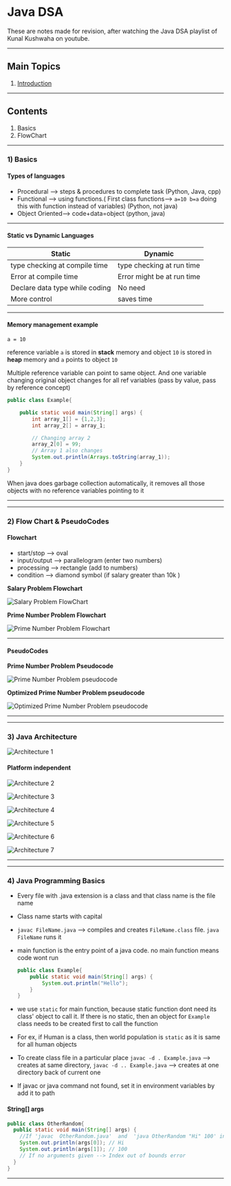 # Java DSA

These are notes made for revision, after watching the Java DSA playlist of Kunal Kushwaha on youtube.

***


## Main Topics

1) [Introduction](java_dsa_intro.md)


***

## Contents

1) Basics
2) FlowChart


***

### 1) Basics

#### Types of languages

* Procedural --> steps & procedures to complete task (Python, Java, cpp)
* Functional --> using functions.( First class functions--> `a=10 b=a` doing this with function instead of variables) (Python, not java)
* Object Oriented--> code+data=object  (python, java)

***

#### Static vs Dynamic Languages

| Static                         | Dynamic                    |
|--------------------------------|----------------------------|
| type checking at compile time  | type checking at run time  |
| Error at compile time          | Error might be at run time |
| Declare data type while coding | No need                    |
| More control                   | saves time                 |

***

#### Memory management example

`a = 10`

reference variable `a` is stored in **stack** memory and object `10` is stored in **heap** memory and `a` points to object `10`

Multiple reference variable can point to same object. And one variable changing original object changes for all ref variables (pass by value, pass by reference concept)

```java
public class Example{

    public static void main(String[] args) {
        int array_1[] = {1,2,3};
        int array_2[] = array_1;

        // Changing array 2
        array_2[0] = 99;
        // Array 1 also changes
        System.out.println(Arrays.toString(array_1));
    }
}
```

When java does garbage collection automatically, it removes all those objects with no reference variables pointing to it

***
***

### 2) Flow Chart & PseudoCodes

#### Flowchart
* start/stop --> oval
* input/output --> parallelogram  (enter two numbers)
* processing --> rectangle (add to numbers)
* condition --> diamond symbol (if salary greater than 10k )

**Salary Problem Flowchart**

![Salary Problem FlowChart](/Images/JavaDSA/salary_flowchart.jpg)

**Prime Number Problem Flowchart**

![Prime Number Problem Flowchart](/Images/JavaDSA/prime_flowchart.jpg)

***

#### PseudoCodes

**Prime Number Problem Pseudocode**

![Prime Number Problem pseudocode](/Images/JavaDSA/prime_pseudocode.jpg)

**Optimized Prime Number Problem pseudocode**

![Optimized Prime Number Problem pseudocode](/Images/JavaDSA/optimizes_prime_pseudocode.jpg)

***
***

### 3)  Java Architecture

![Architecture 1](/Images/JavaDSA/java_architecture_1.jpg)

#### Platform independent 
![Architecture 2](/Images/JavaDSA/java_architecture_2.jpg)

![Architecture 3](/Images/JavaDSA/java_architecture_3.jpg)

![Architecture 4](/Images/JavaDSA/java_architecture_4.jpg)

![Architecture 5](/Images/JavaDSA/java_architecture_5.jpg)

![Architecture 6](/Images/JavaDSA/java_architecture_6.jpg)

![Architecture 7](/Images/JavaDSA/java_architecture_7.png)


***
***

### 4) Java Programming Basics

* Every file with .java extension is a class and that class name is the file name
* Class name starts with capital
* `javac FileName.java` --> compiles and creates `FileName.class` file. `java FileName` runs it
* main function is the entry point of a java code. no main function means code wont run
    ```java
    public class Example{
        public static void main(String[] args) {
            System.out.println("Hello");
        }
    }
  ```

* we use `static` for main function, because static function dont need its class' object to call it. If there is no static, then an object for `Example` class needs to be created first to call the function
* For ex, if Human is a class, then world population is `static` as it is same for all human objects

* To create class file in a particular place
`javac -d . Example.java` --> creates at same directory,
`javac -d .. Example.java` --> creates at one directory back of current one

* If javac or java command not found, set it in environment variables by add it to path

#### String[] args
```java
public class OtherRandom{
  public static void main(String[] args) {
    //If 'javac  OtherRandom.java'  and  'java OtherRandom "Hi" 100' in command line
    System.out.println(args[0]); // Hi
    System.out.println(args[1]); // 100
    // If no arguments given --> Index out of bounds error
  }
}
```

***

